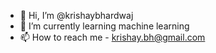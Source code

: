 - 👋 Hi, I’m @krishaybhardwaj
- 🌱 I’m currently learning machine learning
- 📫 How to reach me - krishay.bh@gmail.com

<!---
krishaybhardwaj/krishaybhardwaj is a ✨ special ✨ repository because its `README.md` (this file) appears on your GitHub profile.
You can click the Preview link to take a look at your changes.
--->

